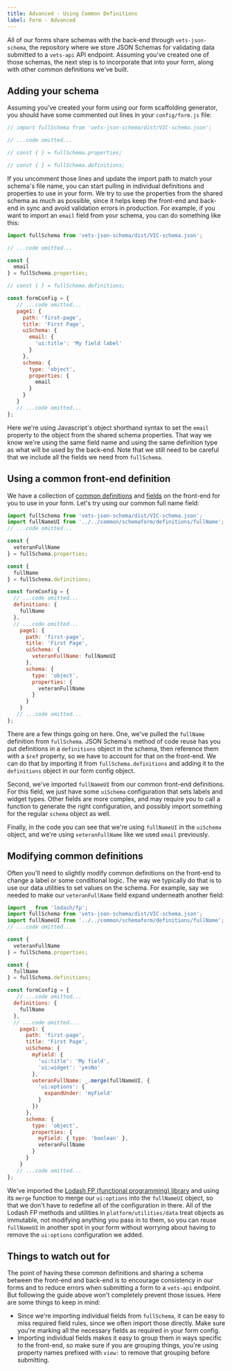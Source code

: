 ```yaml
---
title: Advanced - Using Common Definitions
label: Form - Advanced
---
```

All of our forms share schemas with the back-end through `vets-json-schema`, the repository where we store JSON Schemas for validating data submitted to a `vets-api` API endpoint. Assuming you've created one of those schemas, the next step is to incorporate that into your form, along with other common definitions we've built.

## Adding your schema

Assuming you've created your form using our form scaffolding generator, you should have some commented out lines in your `config/form.js` file:

```js
// import fullSchema from 'vets-json-schema/dist/VIC-schema.json';

// ...code omitted...

// const { } = fullSchema.properties;

// const { } = fullSchema.definitions;
```

If you uncomment those lines and update the import path to match your schema's file name, you can start pulling in individual definitions and properties to use in your form. We try to use the properties from the shared schema as much as possible, since it helps keep the front-end and back-end in sync and avoid validation errors in production. For example, if you want to import an `email` field from your schema, you can do something like this:

```js
import fullSchema from 'vets-json-schema/dist/VIC-schema.json';

// ...code omitted...

const {
  email
} = fullSchema.properties;

// const { } = fullSchema.definitions;

const formConfig = {
   // ...code omitted...
   page1: {
     path: 'first-page',
     title: 'First Page',
     uiSchema: {
       email: {
         'ui:title': 'My field label'
       }
     },
     schema: {
       type: 'object',
       properties: {
         email
       }
     }
   }
   // ...code omitted...
};
```

Here we're using Javascript's object shorthand syntax to set the `email` property to the object from the shared schema properties. That way we know we're using the same field name and using the same definition type as what will be used by the back-end. Note that we still need to be careful that we include all the fields we need from `fullSchema`.

## Using a common front-end definition

We have a collection of [common definitions](https://github.com/usds/us-forms-system/blob/master/docs/building-a-form/common-definitions.md) and [fields](https://github.com/usds/us-forms-system/blob/master/docs/building-a-form/available-widgets.md) on the front-end for you to use in your form. Let's try using our common full name field:

```js
import fullSchema from 'vets-json-schema/dist/VIC-schema.json';
import fullNameUI from '../../common/schemaform/definitions/fullName';
// ...code omitted...

const {
  veteranFullName
} = fullSchema.properties;

const {
  fullName
} = fullSchema.definitions;

const formConfig = {
  // ...code omitted...
  definitions: {
    fullName
  },
  // ...code omitted...
    page1: {
      path: 'first-page',
      title: 'First Page',
      uiSchema: {
        veteranFullName: fullNameUI
      },
      schema: {
        type: 'object',
        properties: {
          veteranFullName
        }
      }
    }
   // ...code omitted...
};
```

There are a few things going on here. One, we've pulled the `fullName` definition from `fullSchema`. JSON Schema's method of code reuse has you put definitions in a `definitions` object in the schema, then reference them with a `$ref` property, so we have to account for that on the front-end. We can do that by importing it from `fullSchema.definitions` and adding it to the `definitions` object in our form config object.

Second, we've imported `fullNameUI` from our common front-end definitions. For this field, we just have some `uiSchema` configuration that sets labels and widget types. Other fields are more complex, and may require you to call a function to generate the right configuration, and possibly import something for the regular `schema` object as well.

Finally, in the code you can see that we're using `fullNameUI` in the `uiSchema` object, and we're using `veteranFullName` like we used `email` previously.

## Modifying common definitions

Often you'll need to slightly modify common definitions on the front-end to change a label or some conditional logic. The way we typically do that is to use our data utilities to set values on the schema. For example, say we needed to make our `veteranFullName` field expand underneath another field:

```js
import _ from 'lodash/fp';
import fullSchema from 'vets-json-schema/dist/VIC-schema.json';
import fullNameUI from '../../common/schemaform/definitions/fullName';
// ...code omitted...

const {
  veteranFullName
} = fullSchema.properties;

const {
  fullName
} = fullSchema.definitions;

const formConfig = {
   // ...code omitted...
  definitions: {
    fullName
  },
  // ...code omitted...
    page1: {
      path: 'first-page',
      title: 'First Page',
      uiSchema: {
        myField: {
          'ui:title': 'My field',
          'ui:widget': 'yesNo'
        },
        veteranFullName: _.merge(fullNameUI, {
          'ui:options': {
            expandUnder: 'myField'
          }
        })
      },
      schema: {
        type: 'object',
        properties: {
          myField: { type: 'boolean' },
          veteranFullName
        }
      }
    }
   // ...code omitted...
};
```

We've imported the [Lodash FP (functional programming) library](https://github.com/lodash/lodash/wiki/FP-Guide) and using its `merge` function to merge our `ui:options` into the `fullNameUI` object, so that we don't have to redefine all of the configuration in there. All of the Lodash FP methods and utilities in `platform/utilities/data` treat objects as immutable, not modifying anything you pass in to them, so you can reuse `fullNameUI` in another spot in your form without worrying about having to remove the `ui:options` configuration we added.

## Things to watch out for

The point of having these common definitions and sharing a schema between the front-end and back-end is to encourage consistency in our forms and to reduce errors when submitting a form to a `vets-api` endpoint. But following the guide above won't completely prevent those issues. Here are some things to keep in mind:

- Since we're importing individual fields from `fullSchema`, it can be easy to miss required field rules, since we often import those directly. Make sure you're marking all the necessary fields as required in your form config.
- Importing individual fields makes it easy to group them in ways specific to the front-end, so make sure if you are grouping things, you're using property names prefixed with `view:` to remove that grouping before submitting.
